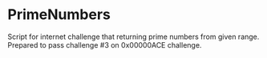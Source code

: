 # PrimeNumbers
Script for internet challenge that returning prime numbers from given range.
Prepared to pass challenge #3 on 0x00000ACE challenge.
